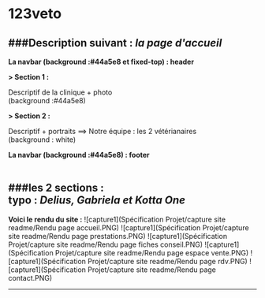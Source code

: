 # 123veto

###Description suivant : _la page d'accueil_
-----------------

**La navbar (background :#44a5e8 et fixed-top) : header**

**> Section 1 :** <br/>
<!-- -->
Descriptif de la clinique + photo <br/>
(background :#44a5e8)

**> Section 2 :** <br/>
<!-- -->
Descriptif + portraits ==> Notre équipe : les 2 vétérianaires <br/>
(background : white)

**La navbar (background :#44a5e8) : footer**
<br/>
<br/>

###**les 2 sections : <br/>**
typo : _Delius, Gabriela et Kotta One_
-----------------

**Voici le rendu du site :**
![capture1](Spécification Projet/capture site readme/Rendu page accueil.PNG)
![capture1](Spécification Projet/capture site readme/Rendu page prestations.PNG)
![capture1](Spécification Projet/capture site readme/Rendu page fiches conseil.PNG)
![capture1](Spécification Projet/capture site readme/Rendu page espace vente.PNG)
![capture1](Spécification Projet/capture site readme/Rendu page rdv.PNG)
![capture1](Spécification Projet/capture site readme/Rendu page contact.PNG)

-----------------
